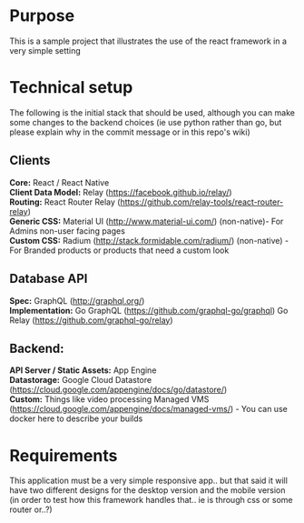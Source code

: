 # Purpose
This is a sample project that illustrates the use of the react framework in a very simple setting

# Technical setup
The following is the initial stack that should be used, although you can make some changes to the backend choices (ie use python rather than go, but please explain why in the commit message or in this repo's wiki)

## Clients  
   **Core:** React / React Native  
   **Client Data Model:** Relay (https://facebook.github.io/relay/)  
   **Routing:** React Router Relay (https://github.com/relay-tools/react-router-relay)  
   **Generic CSS:** Material UI (http://www.material-ui.com/) (non-native)- For Admins non-user facing pages  
   **Custom CSS:** Radium (http://stack.formidable.com/radium/) (non-native) - For Branded products or products that need a custom look
## Database API
   **Spec:** GraphQL (http://graphql.org/)  
   **Implementation:** Go GraphQL (https://github.com/graphql-go/graphql) Go Relay (https://github.com/graphql-go/relay)  
## Backend:
   **API Server / Static Assets:** App Engine  
   **Datastorage:** Google Cloud Datastore (https://cloud.google.com/appengine/docs/go/datastore/)  
   **Custom:** Things like video processing Managed VMS (https://cloud.google.com/appengine/docs/managed-vms/) - You can use docker here to describe your builds

# Requirements
This application must be a very simple responsive app.. but that said it will have two different designs for the desktop version and the mobile version (in order to test how this framework handles that.. ie is through css or some router or..?)



